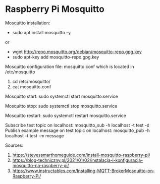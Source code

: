 # Raspberry Pi Mosquitto

Mosquitto installation:
  - sudo apt install mosquitto -y

or

  - wget http://repo.mosquitto.org/debian/mosquitto-repo.gpg.key
  - sudo apt-key add mosquitto-repo.gpg.key
	
Mosquitto configuration file: mosquitto.conf which is located in /etc/mosquitto
  1. cd /etc/mosquitto/
  2. cat mosquitto.conf
	
Mosquitto start: sudo systemctl start mosquitto.service 

Mosquitto stop: sudo systemctl stop mosquitto.service 

Mosquitto restart: sudo systemctl restart mosquitto.service 

Subscribe test topic on localhost: mosquitto_sub -h localhost -t test -d
Publish example message on test topic on localhost: mosquitto_pub -h localhost -t test -m message

Sources:
1. https://stevessmarthomeguide.com/install-mosquitto-raspberry-pi/
2. https://blog-techniczny.pl/2021/01/02/instalacja-i-konfiguracja-mosquitto-na-raspberry-pi/
3. https://www.instructables.com/Installing-MQTT-BrokerMosquitto-on-Raspberry-Pi/
